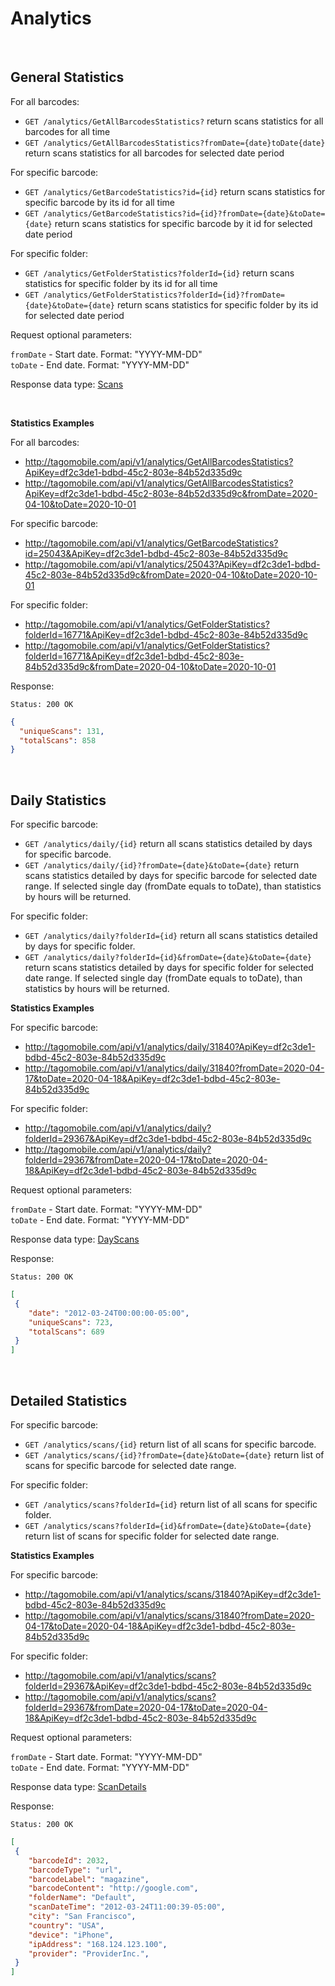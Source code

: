 Analytics
====

<br/>

General Statistics
------

For all barcodes:
* `GET /analytics/GetAllBarcodesStatistics?` return scans statistics for all barcodes for all time
* `GET /analytics/GetAllBarcodesStatistics?fromDate={date}toDate{date}` return scans statistics for all barcodes for selected date period

For specific barcode:
* `GET /analytics/GetBarcodeStatistics?id={id}` return scans statistics for specific barcode by its id for all time
* `GET /analytics/GetBarcodeStatistics?id={id}?fromDate={date}&toDate={date}` return scans statistics for specific barcode by it id for selected date period

For specific folder:
* `GET /analytics/GetFolderStatistics?folderId={id}` return scans statistics for specific folder by its id for all time
* `GET /analytics/GetFolderStatistics?folderId={id}?fromDate={date}&toDate={date}` return scans statistics for specific folder by its id for selected date period

Request optional parameters:

`fromDate` - Start date. Format: "YYYY-MM-DD" <br/>
`toDate` - End date. Format: "YYYY-MM-DD"

Response data type: [Scans](scans.md)

<br/>

**Statistics Examples**

For all barcodes:
  * http://tagomobile.com/api/v1/analytics/GetAllBarcodesStatistics?ApiKey=df2c3de1-bdbd-45c2-803e-84b52d335d9c
  * http://tagomobile.com/api/v1/analytics/GetAllBarcodesStatistics?ApiKey=df2c3de1-bdbd-45c2-803e-84b52d335d9c&fromDate=2020-04-10&toDate=2020-10-01

For specific barcode: 
  * http://tagomobile.com/api/v1/analytics/GetBarcodeStatistics?id=25043&ApiKey=df2c3de1-bdbd-45c2-803e-84b52d335d9c
  * http://tagomobile.com/api/v1/analytics/25043?ApiKey=df2c3de1-bdbd-45c2-803e-84b52d335d9c&fromDate=2020-04-10&toDate=2020-10-01

For specific folder: 
  * http://tagomobile.com/api/v1/analytics/GetFolderStatistics?folderId=16771&ApiKey=df2c3de1-bdbd-45c2-803e-84b52d335d9c
  * http://tagomobile.com/api/v1/analytics/GetFolderStatistics?folderId=16771&ApiKey=df2c3de1-bdbd-45c2-803e-84b52d335d9c&fromDate=2020-04-10&toDate=2020-10-01

Response:

```
Status: 200 OK
```

```json
{
  "uniqueScans": 131,
  "totalScans": 858
}
```

<br/>

Daily Statistics
------

For specific barcode:

* `GET /analytics/daily/{id}` return all scans statistics detailed by days for specific barcode.
* `GET /analytics/daily/{id}?fromDate={date}&toDate={date}` return scans statistics detailed by days for specific barcode for selected date range. If selected single day (fromDate equals to toDate), than statistics by hours will be returned.

For specific folder:

* `GET /analytics/daily?folderId={id}` return all scans statistics detailed by days for specific folder.
* `GET /analytics/daily?folderId={id}&fromDate={date}&toDate={date}` return scans statistics detailed by days for specific folder for selected date range. If selected single day (fromDate equals to toDate), than statistics by hours will be returned.

**Statistics Examples**

For specific barcode:

* http://tagomobile.com/api/v1/analytics/daily/31840?ApiKey=df2c3de1-bdbd-45c2-803e-84b52d335d9c
* http://tagomobile.com/api/v1/analytics/daily/31840?fromDate=2020-04-17&toDate=2020-04-18&ApiKey=df2c3de1-bdbd-45c2-803e-84b52d335d9c

For specific folder:
* http://tagomobile.com/api/v1/analytics/daily?folderId=29367&ApiKey=df2c3de1-bdbd-45c2-803e-84b52d335d9c
* http://tagomobile.com/api/v1/analytics/daily?folderId=29367&fromDate=2020-04-17&toDate=2020-04-18&ApiKey=df2c3de1-bdbd-45c2-803e-84b52d335d9c


Request optional parameters:

`fromDate` - Start date. Format: "YYYY-MM-DD" <br/>
`toDate` - End date. Format: "YYYY-MM-DD"

Response data type: [DayScans](scans.md#dayScans)

Response:

```
Status: 200 OK
```

```json
[
 {
    "date": "2012-03-24T00:00:00-05:00",
    "uniqueScans": 723,
    "totalScans": 689
 }
]
```
<br />

Detailed Statistics
------

For specific barcode:

* `GET /analytics/scans/{id}` return list of all scans for specific barcode.
* `GET /analytics/scans/{id}?fromDate={date}&toDate={date}` return list of scans for specific barcode for selected date range.

For specific folder:

* `GET /analytics/scans?folderId={id}` return list of all scans for specific folder.
* `GET /analytics/scans?folderId={id}&fromDate={date}&toDate={date}` return list of scans for specific folder for selected date range.

**Statistics Examples**

For specific barcode:

* http://tagomobile.com/api/v1/analytics/scans/31840?ApiKey=df2c3de1-bdbd-45c2-803e-84b52d335d9c
* http://tagomobile.com/api/v1/analytics/scans/31840?fromDate=2020-04-17&toDate=2020-04-18&ApiKey=df2c3de1-bdbd-45c2-803e-84b52d335d9c

For specific folder:
* http://tagomobile.com/api/v1/analytics/scans?folderId=29367&ApiKey=df2c3de1-bdbd-45c2-803e-84b52d335d9c
* http://tagomobile.com/api/v1/analytics/scans?folderId=29367&fromDate=2020-04-17&toDate=2020-04-18&ApiKey=df2c3de1-bdbd-45c2-803e-84b52d335d9c


Request optional parameters:

`fromDate` - Start date. Format: "YYYY-MM-DD" <br/>
`toDate` - End date. Format: "YYYY-MM-DD"

Response data type: [ScanDetails](scans.md#scanDetails)

Response:

```
Status: 200 OK
```

```json
[
 {
    "barcodeId": 2032,
    "barcodeType": "url",
    "barcodeLabel": "magazine",
    "barcodeContent": "http://google.com",
    "folderName": "Default",
    "scanDateTime": "2012-03-24T11:00:39-05:00",
    "city": "San Francisco",
    "country": "USA",
    "device": "iPhone",
    "ipAddress": "168.124.123.100",
    "provider": "ProviderInc.",
 }
]
```


